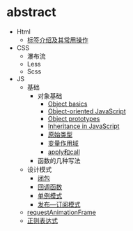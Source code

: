 # abstract
* Html
    * [标签介绍及其常用操作](/HTML_tag/select.md)
* CSS
    * 瀑布流
    * Less
    * Scss
* JS
    * 基础
      * 对象基础 
        * [Object basics](/JS/Object_basics.md)
        * [Object-oriented JavaScript](/JS/Object-oriented_JavaScript.md)
        * [Object prototypes](/JS/Object_prototypes.md)
        * [Inheritance in JavaScript](/JS/Inheritance.md)
        * [原始类型](/JS/Primitive.md)
        * [变量作用域](/JS/变量作用域.md)
        * [apply和call](/JS/apply和call.md)
      * 函数的几种写法
    * 设计模式
        * [闭包](/JS/闭包.md)
        * [回调函数](/JS/callback.md)
        * [单例模式](/JS/单例模式.md)
        * [发布—订阅模式](/JS/JavaScript设计模式——发布订阅模式.md)
    * [requestAnimationFrame](/JS/requestAnimationFrame.md)
    * [正则表达式](/JS/正则表达式.md)
    